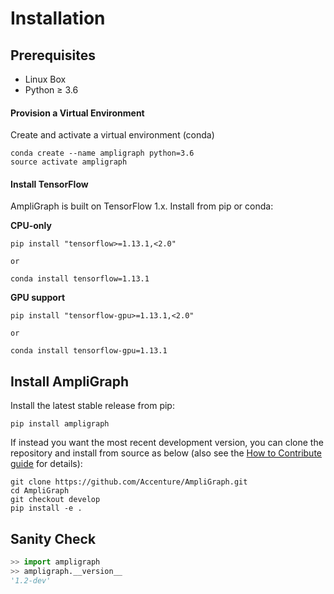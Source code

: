 
# Installation

## Prerequisites

* Linux Box
* Python ≥ 3.6

#### Provision a Virtual Environment

Create and activate a virtual environment (conda)

```
conda create --name ampligraph python=3.6
source activate ampligraph
```

#### Install TensorFlow

AmpliGraph is built on TensorFlow 1.x.
Install from pip or conda:

**CPU-only**

```
pip install "tensorflow>=1.13.1,<2.0"

or 

conda install tensorflow=1.13.1
```

**GPU support**

```
pip install "tensorflow-gpu>=1.13.1,<2.0"

or 

conda install tensorflow-gpu=1.13.1
```


## Install AmpliGraph


Install the latest stable release from pip:

```
pip install ampligraph
```


If instead you want the most recent development version, you can clone the repository
and install from source as below (also see the [How to Contribute guide](dev.md) for details):

```
git clone https://github.com/Accenture/AmpliGraph.git
cd AmpliGraph
git checkout develop
pip install -e .
```

## Sanity Check

```python
>> import ampligraph
>> ampligraph.__version__
'1.2-dev'
```
